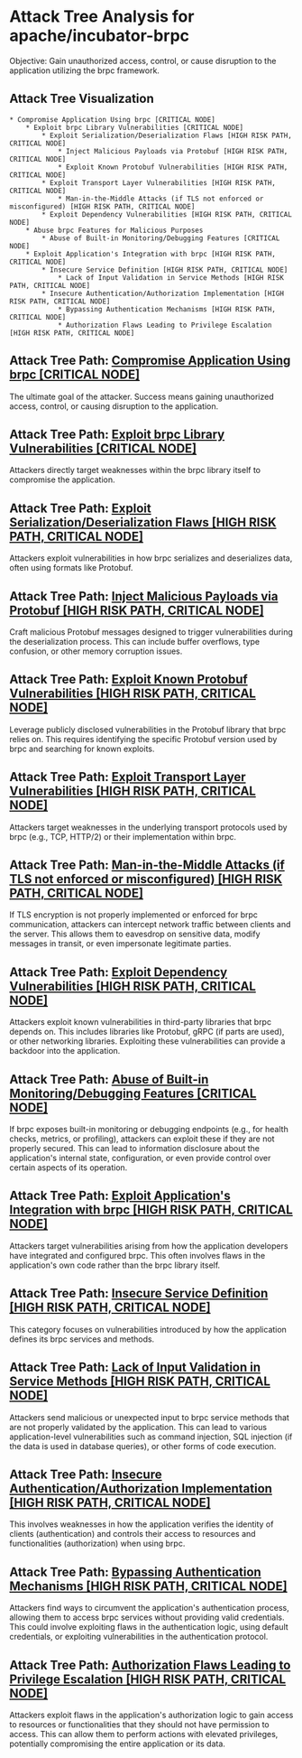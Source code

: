 # Attack Tree Analysis for apache/incubator-brpc

Objective: Gain unauthorized access, control, or cause disruption to the application utilizing the brpc framework.

## Attack Tree Visualization

```
* Compromise Application Using brpc [CRITICAL NODE]
    * Exploit brpc Library Vulnerabilities [CRITICAL NODE]
        * Exploit Serialization/Deserialization Flaws [HIGH RISK PATH, CRITICAL NODE]
            * Inject Malicious Payloads via Protobuf [HIGH RISK PATH, CRITICAL NODE]
            * Exploit Known Protobuf Vulnerabilities [HIGH RISK PATH, CRITICAL NODE]
        * Exploit Transport Layer Vulnerabilities [HIGH RISK PATH, CRITICAL NODE]
            * Man-in-the-Middle Attacks (if TLS not enforced or misconfigured) [HIGH RISK PATH, CRITICAL NODE]
        * Exploit Dependency Vulnerabilities [HIGH RISK PATH, CRITICAL NODE]
    * Abuse brpc Features for Malicious Purposes
        * Abuse of Built-in Monitoring/Debugging Features [CRITICAL NODE]
    * Exploit Application's Integration with brpc [HIGH RISK PATH, CRITICAL NODE]
        * Insecure Service Definition [HIGH RISK PATH, CRITICAL NODE]
            * Lack of Input Validation in Service Methods [HIGH RISK PATH, CRITICAL NODE]
        * Insecure Authentication/Authorization Implementation [HIGH RISK PATH, CRITICAL NODE]
            * Bypassing Authentication Mechanisms [HIGH RISK PATH, CRITICAL NODE]
            * Authorization Flaws Leading to Privilege Escalation [HIGH RISK PATH, CRITICAL NODE]
```


## Attack Tree Path: [Compromise Application Using brpc [CRITICAL NODE]](./attack_tree_paths/compromise_application_using_brpc__critical_node_.md)

The ultimate goal of the attacker. Success means gaining unauthorized access, control, or causing disruption to the application.

## Attack Tree Path: [Exploit brpc Library Vulnerabilities [CRITICAL NODE]](./attack_tree_paths/exploit_brpc_library_vulnerabilities__critical_node_.md)

Attackers directly target weaknesses within the brpc library itself to compromise the application.

## Attack Tree Path: [Exploit Serialization/Deserialization Flaws [HIGH RISK PATH, CRITICAL NODE]](./attack_tree_paths/exploit_serializationdeserialization_flaws__high_risk_path__critical_node_.md)

Attackers exploit vulnerabilities in how brpc serializes and deserializes data, often using formats like Protobuf.

## Attack Tree Path: [Inject Malicious Payloads via Protobuf [HIGH RISK PATH, CRITICAL NODE]](./attack_tree_paths/inject_malicious_payloads_via_protobuf__high_risk_path__critical_node_.md)

Craft malicious Protobuf messages designed to trigger vulnerabilities during the deserialization process. This can include buffer overflows, type confusion, or other memory corruption issues.

## Attack Tree Path: [Exploit Known Protobuf Vulnerabilities [HIGH RISK PATH, CRITICAL NODE]](./attack_tree_paths/exploit_known_protobuf_vulnerabilities__high_risk_path__critical_node_.md)

Leverage publicly disclosed vulnerabilities in the Protobuf library that brpc relies on. This requires identifying the specific Protobuf version used by brpc and searching for known exploits.

## Attack Tree Path: [Exploit Transport Layer Vulnerabilities [HIGH RISK PATH, CRITICAL NODE]](./attack_tree_paths/exploit_transport_layer_vulnerabilities__high_risk_path__critical_node_.md)

Attackers target weaknesses in the underlying transport protocols used by brpc (e.g., TCP, HTTP/2) or their implementation within brpc.

## Attack Tree Path: [Man-in-the-Middle Attacks (if TLS not enforced or misconfigured) [HIGH RISK PATH, CRITICAL NODE]](./attack_tree_paths/man-in-the-middle_attacks__if_tls_not_enforced_or_misconfigured___high_risk_path__critical_node_.md)

If TLS encryption is not properly implemented or enforced for brpc communication, attackers can intercept network traffic between clients and the server. This allows them to eavesdrop on sensitive data, modify messages in transit, or even impersonate legitimate parties.

## Attack Tree Path: [Exploit Dependency Vulnerabilities [HIGH RISK PATH, CRITICAL NODE]](./attack_tree_paths/exploit_dependency_vulnerabilities__high_risk_path__critical_node_.md)

Attackers exploit known vulnerabilities in third-party libraries that brpc depends on. This includes libraries like Protobuf, gRPC (if parts are used), or other networking libraries. Exploiting these vulnerabilities can provide a backdoor into the application.

## Attack Tree Path: [Abuse of Built-in Monitoring/Debugging Features [CRITICAL NODE]](./attack_tree_paths/abuse_of_built-in_monitoringdebugging_features__critical_node_.md)

If brpc exposes built-in monitoring or debugging endpoints (e.g., for health checks, metrics, or profiling), attackers can exploit these if they are not properly secured. This can lead to information disclosure about the application's internal state, configuration, or even provide control over certain aspects of its operation.

## Attack Tree Path: [Exploit Application's Integration with brpc [HIGH RISK PATH, CRITICAL NODE]](./attack_tree_paths/exploit_application's_integration_with_brpc__high_risk_path__critical_node_.md)

Attackers target vulnerabilities arising from how the application developers have integrated and configured brpc. This often involves flaws in the application's own code rather than the brpc library itself.

## Attack Tree Path: [Insecure Service Definition [HIGH RISK PATH, CRITICAL NODE]](./attack_tree_paths/insecure_service_definition__high_risk_path__critical_node_.md)

This category focuses on vulnerabilities introduced by how the application defines its brpc services and methods.

## Attack Tree Path: [Lack of Input Validation in Service Methods [HIGH RISK PATH, CRITICAL NODE]](./attack_tree_paths/lack_of_input_validation_in_service_methods__high_risk_path__critical_node_.md)

Attackers send malicious or unexpected input to brpc service methods that are not properly validated by the application. This can lead to various application-level vulnerabilities such as command injection, SQL injection (if the data is used in database queries), or other forms of code execution.

## Attack Tree Path: [Insecure Authentication/Authorization Implementation [HIGH RISK PATH, CRITICAL NODE]](./attack_tree_paths/insecure_authenticationauthorization_implementation__high_risk_path__critical_node_.md)

This involves weaknesses in how the application verifies the identity of clients (authentication) and controls their access to resources and functionalities (authorization) when using brpc.

## Attack Tree Path: [Bypassing Authentication Mechanisms [HIGH RISK PATH, CRITICAL NODE]](./attack_tree_paths/bypassing_authentication_mechanisms__high_risk_path__critical_node_.md)

Attackers find ways to circumvent the application's authentication process, allowing them to access brpc services without providing valid credentials. This could involve exploiting flaws in the authentication logic, using default credentials, or exploiting vulnerabilities in the authentication protocol.

## Attack Tree Path: [Authorization Flaws Leading to Privilege Escalation [HIGH RISK PATH, CRITICAL NODE]](./attack_tree_paths/authorization_flaws_leading_to_privilege_escalation__high_risk_path__critical_node_.md)

Attackers exploit flaws in the application's authorization logic to gain access to resources or functionalities that they should not have permission to access. This can allow them to perform actions with elevated privileges, potentially compromising the entire application or its data.

